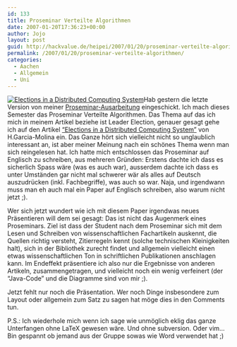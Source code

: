 ```yaml
---
id: 133
title: Proseminar Verteilte Algorithmen
date: 2007-01-20T17:36:23+00:00
author: Jojo
layout: post
guid: http://hackvalue.de/heipei/2007/01/20/proseminar-verteilte-algorithmen/
permalink: /2007/01/20/proseminar-verteilte-algorithmen/
categories:
  - Aachen
  - Allgemein
  - Uni
---
```

[<img src="/weblog/article.jpg" class="alignleft" alt="Elections in a Distributed Computing System" />](/heipei/files/article.pdf)Hab gestern die letzte Version von meiner [Proseminar-Ausarbeitung](/heipei/files/article.pdf) eingeschickt. Ich mach dieses Semester das Proseminar Verteilte Algorithmen. Das Thema auf das ich mich in meinem Artikel beziehe ist Leader Election, genauer gesagt gehe ich auf den Artikel [&#8220;Elections in a Distributed Computing System&#8221;](http://ieeexplore.ieee.org/xpls/abs_all.jsp?isnumber=35208&arnumber=1675885&count=12&index=6) von H.Garcia-Molina ein. Das Ganze hört sich vielleicht nicht so unglaublich interessant an, ist aber meiner Meinung nach ein schönes Thema wenn man sich reingelesen hat. Ich hatte mich entschlossen das Proseminar auf Englisch zu schreiben, aus mehreren Gründen: Erstens dachte ich dass es sicherlich Spass wäre (was es auch war), ausserdem dachte ich dass es unter Umständen gar nicht mal schwerer wär als alles auf Deutsch auszudrücken (inkl. Fachbegriffe), was auch so war. Naja, und irgendwann muss man eh auch mal ein Paper auf Englisch schreiben, also warum nicht jetzt ;).
  
Wer sich jetzt wundert wie ich mit diesem Paper irgendwas neues Präsentieren will dem sei gesagt: Das ist nicht das Augenmerk eines Proseminars. Ziel ist dass der Student nach dem Proseminar sich mit dem Lesen und Schreiben von wissenschaftlichen Fachartikeln auskennt, die Quellen richtig versteht, Zitierregeln kennt (solche technischen Kleinigkeiten halt), sich in der Bibliothek zurecht findet und allgemein vielleicht einen etwas wissenschaftlichen Ton in schriftlichen Publikationen anschlagen kann. Im Endeffekt präsentiere ich also nur die Ergebnisse von anderen Artikeln, zusammengetragen, und vielleicht noch ein wenig verfeinert (der &#8220;Java-Code&#8221; und die Diagramme sind von mir ;).
  
Jetzt fehlt nur noch die Präsentation. Wer noch Dinge insbesondere zum Layout oder allgemein zum Satz zu sagen hat möge dies in den Comments tun.

P.S.: Ich wiederhole mich wenn ich sage wie unmöglich eklig das ganze Unterfangen ohne LaTeX gewesen wäre. Und ohne subversion. Oder vim&#8230; Bin gespannt ob jemand aus der Gruppe sowas wie Word verwendet hat ;)
